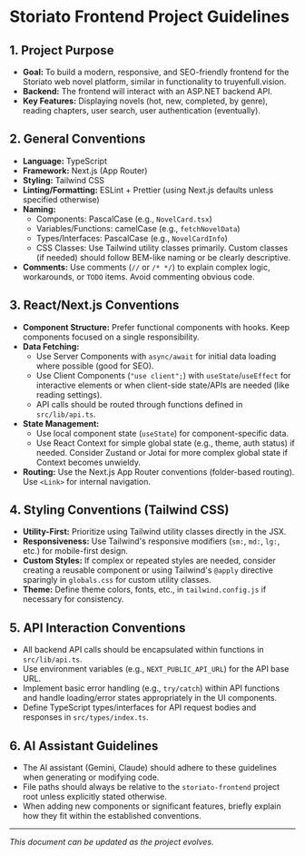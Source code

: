 # Storiato Frontend Project Guidelines

## 1. Project Purpose

*   **Goal:** To build a modern, responsive, and SEO-friendly frontend for the Storiato web novel platform, similar in functionality to truyenfull.vision.
*   **Backend:** The frontend will interact with an ASP.NET backend API.
*   **Key Features:** Displaying novels (hot, new, completed, by genre), reading chapters, user search, user authentication (eventually).

## 2. General Conventions

*   **Language:** TypeScript
*   **Framework:** Next.js (App Router)
*   **Styling:** Tailwind CSS
*   **Linting/Formatting:** ESLint + Prettier (using Next.js defaults unless specified otherwise)
*   **Naming:**
    *   Components: PascalCase (e.g., `NovelCard.tsx`)
    *   Variables/Functions: camelCase (e.g., `fetchNovelData`)
    *   Types/Interfaces: PascalCase (e.g., `NovelCardInfo`)
    *   CSS Classes: Use Tailwind utility classes primarily. Custom classes (if needed) should follow BEM-like naming or be clearly descriptive.
*   **Comments:** Use comments (`//` or `/* */`) to explain complex logic, workarounds, or `TODO` items. Avoid commenting obvious code.

## 3. React/Next.js Conventions

*   **Component Structure:** Prefer functional components with hooks. Keep components focused on a single responsibility.
*   **Data Fetching:**
    *   Use Server Components with `async/await` for initial data loading where possible (good for SEO).
    *   Use Client Components (`"use client";`) with `useState`/`useEffect` for interactive elements or when client-side state/APIs are needed (like reading settings).
    *   API calls should be routed through functions defined in `src/lib/api.ts`.
*   **State Management:**
    *   Use local component state (`useState`) for component-specific data.
    *   Use React Context for simple global state (e.g., theme, auth status) if needed. Consider Zustand or Jotai for more complex global state if Context becomes unwieldy.
*   **Routing:** Use the Next.js App Router conventions (folder-based routing). Use `<Link>` for internal navigation.

## 4. Styling Conventions (Tailwind CSS)

*   **Utility-First:** Prioritize using Tailwind utility classes directly in the JSX.
*   **Responsiveness:** Use Tailwind's responsive modifiers (`sm:`, `md:`, `lg:`, etc.) for mobile-first design.
*   **Custom Styles:** If complex or repeated styles are needed, consider creating a reusable component or using Tailwind's `@apply` directive sparingly in `globals.css` for custom utility classes.
*   **Theme:** Define theme colors, fonts, etc., in `tailwind.config.js` if necessary for consistency.

## 5. API Interaction Conventions

*   All backend API calls should be encapsulated within functions in `src/lib/api.ts`.
*   Use environment variables (e.g., `NEXT_PUBLIC_API_URL`) for the API base URL.
*   Implement basic error handling (e.g., `try/catch`) within API functions and handle loading/error states appropriately in the UI components.
*   Define TypeScript types/interfaces for API request bodies and responses in `src/types/index.ts`.

## 6. AI Assistant Guidelines

*   The AI assistant (Gemini, Claude) should adhere to these guidelines when generating or modifying code.
*   File paths should always be relative to the `storiato-frontend` project root unless explicitly stated otherwise.
*   When adding new components or significant features, briefly explain how they fit within the established conventions.

---

*This document can be updated as the project evolves.* 